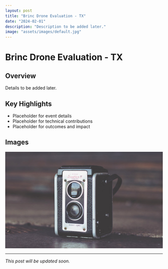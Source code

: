 ```yaml
---
layout: post
title: "Brinc Drone Evaluation - TX"
date: "2024-02-01"
description: "Description to be added later."
image: "assets/images/default.jpg"
---
```


# Brinc Drone Evaluation - TX

## Overview
Details to be added later.

## Key Highlights
- Placeholder for event details
- Placeholder for technical contributions
- Placeholder for outcomes and impact

## Images
![Placeholder](assets/images/default.jpg)

---

*This post will be updated soon.*

